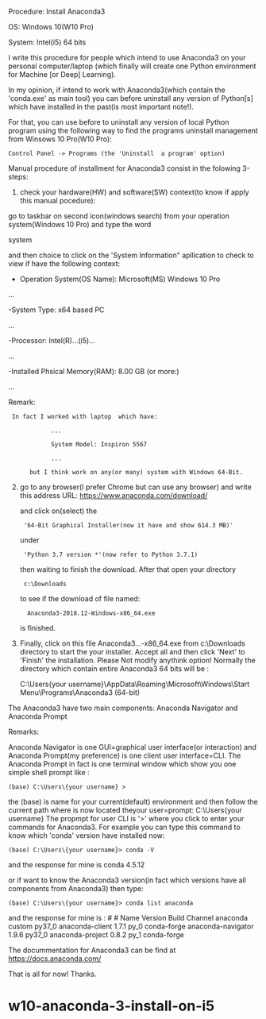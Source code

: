 Procedure: Install Anaconda3 

OS: Windows 10(W10 Pro)

System: Intel(i5) 64 bits



I write this procedure for people which intend to use Anaconda3 on your personal computer/laptop
(which finally will create one Python environment for Machine [or Deep] Learning).

In my opinion, if intend to work with Anaconda3(which contain the 'conda.exe' as main tool) you can before 
uninstall any version of Python[s] which have installed in the past(is most important note!).

For that, you can use before to uninstall any version of local Python program using the following way to find 
the programs uninstall management from Winsows 10 Pro(W10 Pro):

    Control Panel -> Programs (the 'Uninstall  a program' option)

Manual procedure of installment for Anaconda3 consist in the folowing 3-steps:

1) check your hardware(HW) and software(SW) context(to know if apply this manual pocedure):

  go to taskbar on second icon(windows search) from your operation system(Windows 10 Pro) and type the word 
  
  system
   
  and then choice to click on the 'System Information" apllication to check to view if have the following context:
 
  - Operation System(OS Name):   Microsoft(MS) Windows 10 Pro
  
  ...
  
  -System Type: x64 based PC
  
  ...
  
  -Processor:                    Intel(R)...(i5)...
  
  ...
  
  -Installed Phsical Memory(RAM): 8.00 GB (or more:)
  
  ...
  
  
  Remark:
  
  	 In fact I worked with laptop  which have:
  
				...
				
				System Model: Inspiron 5567
				
				...
				
          but I think work on any(or many) system with Windows 64-Bit.
		  
2) go to any browser(I prefer Chrome but can use any browser) and write this address URL:
         https://www.anaconda.com/download/
	 
   and click on(select) the
   
   		'64-Bit Graphical Installer(now it have and show 614.3 MB)'
	
   under 
   
   		'Python 3.7 version *'(now refer to Python 3.7.1)
	
   then waiting to finish the download.
   After that  open your directory 
   
        c:\Downloads
	
   to see if the download of file named:
   
         Anaconda3-2018.12-Windows-x86_64.exe
	 
   is finished.
	
3) Finally, click on this file Anaconda3...-x86_64.exe from c:\Downloads directory to start the your installer.
   Accept all and then click 'Next' to 'Finish' the installation.
   Please Not modify anythink option!
   Normally the directory which contain entire Anaconda3 64 bits will be :
   
      C:\Users\{your username}\AppData\Roaming\Microsoft\Windows\Start Menu\Programs\Anaconda3 (64-bit)

The Anaconda3 have two main components:
    Anaconda Navigator and
    Anaconda Prompt

Remarks:

Anaconda Navigator is one GUI=graphical user interface(or interaction) and Anaconda Prompt(my preference) is one client user interface=CLI.
The Anaconda Prompt in fact is one terminal window which show you one simple shell prompt like :

    (base) C:\Users\{your username} > 
    
the (base) is name for your current(default) environment and then follow 
the current path where is now located theyour user=prompt:
    C:\Users\{your username}
 The propmpt for user CLI is '>' where you click to enter your commands for Anaconda3.
 For example you can type this command to know which 'conda' version have installed now:
 
    (base) C:\Users\{your username}> conda -V
    
 and the response for mine is 
                                     conda 4.5.12
				    
 or if want to know the Anaconda3 version(in fact which versions have all components from Anaconda3) then type:
 
    (base) C:\Users\{your username}> conda list anaconda
 and the response for mine is :
	                                #
					# Name                    Version                   Build  Channel
					anaconda                  custom                   py37_0
					anaconda-client           1.7.1                      py_0    conda-forge
					anaconda-navigator        1.9.6                    py37_0
					anaconda-project          0.8.2                      py_1    conda-forge
	
The docummentation for Anaconda3 can be find at
  https://docs.anaconda.com/

  
  That is all for now!
  Thanks.
  
  # w10-anaconda-3-install-on-i5 
